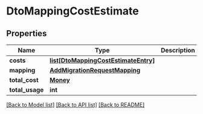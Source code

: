 # DtoMappingCostEstimate

## Properties
Name | Type | Description | Notes
------------ | ------------- | ------------- | -------------
**costs** | [**list[DtoMappingCostEstimateEntry]**](DtoMappingCostEstimateEntry.md) |  | [optional] 
**mapping** | [**AddMigrationRequestMapping**](AddMigrationRequestMapping.md) |  | [optional] 
**total_cost** | [**Money**](Money.md) |  | [optional] 
**total_usage** | **int** |  | [optional] 

[[Back to Model list]](../README.md#documentation-for-models) [[Back to API list]](../README.md#documentation-for-api-endpoints) [[Back to README]](../README.md)


